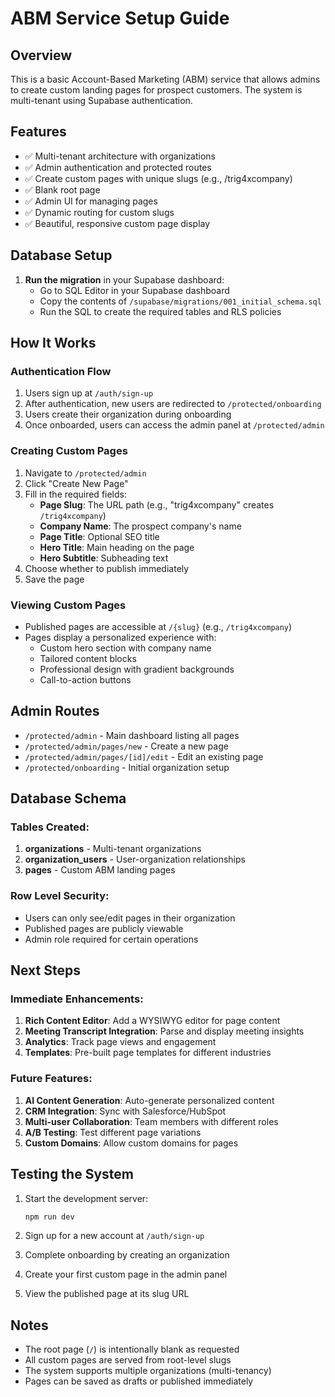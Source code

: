 # ABM Service Setup Guide

## Overview
This is a basic Account-Based Marketing (ABM) service that allows admins to create custom landing pages for prospect customers. The system is multi-tenant using Supabase authentication.

## Features
- ✅ Multi-tenant architecture with organizations
- ✅ Admin authentication and protected routes
- ✅ Create custom pages with unique slugs (e.g., /trig4xcompany)
- ✅ Blank root page
- ✅ Admin UI for managing pages
- ✅ Dynamic routing for custom slugs
- ✅ Beautiful, responsive custom page display

## Database Setup

1. **Run the migration** in your Supabase dashboard:
   - Go to SQL Editor in your Supabase dashboard
   - Copy the contents of `/supabase/migrations/001_initial_schema.sql`
   - Run the SQL to create the required tables and RLS policies

## How It Works

### Authentication Flow
1. Users sign up at `/auth/sign-up`
2. After authentication, new users are redirected to `/protected/onboarding`
3. Users create their organization during onboarding
4. Once onboarded, users can access the admin panel at `/protected/admin`

### Creating Custom Pages
1. Navigate to `/protected/admin`
2. Click "Create New Page"
3. Fill in the required fields:
   - **Page Slug**: The URL path (e.g., "trig4xcompany" creates `/trig4xcompany`)
   - **Company Name**: The prospect company's name
   - **Page Title**: Optional SEO title
   - **Hero Title**: Main heading on the page
   - **Hero Subtitle**: Subheading text
4. Choose whether to publish immediately
5. Save the page

### Viewing Custom Pages
- Published pages are accessible at `/{slug}` (e.g., `/trig4xcompany`)
- Pages display a personalized experience with:
  - Custom hero section with company name
  - Tailored content blocks
  - Professional design with gradient backgrounds
  - Call-to-action buttons

## Admin Routes
- `/protected/admin` - Main dashboard listing all pages
- `/protected/admin/pages/new` - Create a new page
- `/protected/admin/pages/[id]/edit` - Edit an existing page
- `/protected/onboarding` - Initial organization setup

## Database Schema

### Tables Created:
1. **organizations** - Multi-tenant organizations
2. **organization_users** - User-organization relationships
3. **pages** - Custom ABM landing pages

### Row Level Security:
- Users can only see/edit pages in their organization
- Published pages are publicly viewable
- Admin role required for certain operations

## Next Steps

### Immediate Enhancements:
1. **Rich Content Editor**: Add a WYSIWYG editor for page content
2. **Meeting Transcript Integration**: Parse and display meeting insights
3. **Analytics**: Track page views and engagement
4. **Templates**: Pre-built page templates for different industries

### Future Features:
1. **AI Content Generation**: Auto-generate personalized content
2. **CRM Integration**: Sync with Salesforce/HubSpot
3. **Multi-user Collaboration**: Team members with different roles
4. **A/B Testing**: Test different page variations
5. **Custom Domains**: Allow custom domains for pages

## Testing the System

1. Start the development server:
   ```bash
   npm run dev
   ```

2. Sign up for a new account at `/auth/sign-up`

3. Complete onboarding by creating an organization

4. Create your first custom page in the admin panel

5. View the published page at its slug URL

## Notes
- The root page (`/`) is intentionally blank as requested
- All custom pages are served from root-level slugs
- The system supports multiple organizations (multi-tenancy)
- Pages can be saved as drafts or published immediately